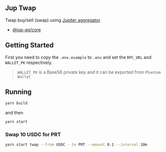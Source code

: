## Jup Twap

Twap buy/sell (swap) using [Jupiter aggregator](https://jup.ag/)

- [@jup-ag/core](https://www.npmjs.com/package/@jup-ag/core)

## Getting Started

First you need to copy the `.env.example` to `.env` and set the `RPC_URL` and `WALLET_PK` respectively.

> `WALLET_PK` is a Base58 private key and it can be exported from `Phantom Wallet`

## Running

```sh
yarn build
```

and then 

```sh
yarn start
```

### Swap 10 USDC for PRT

```sh
yarn start twap --from USDC --to PRT --amount 0.1 --interval 10m
```